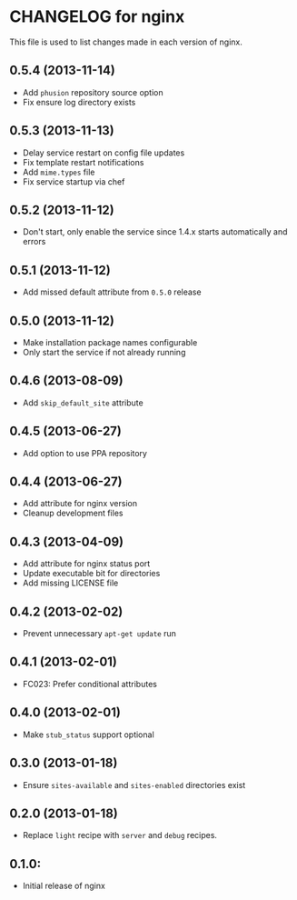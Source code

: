 # CHANGELOG for nginx

This file is used to list changes made in each version of nginx.

## 0.5.4 (2013-11-14)

* Add `phusion` repository source option
* Fix ensure log directory exists

## 0.5.3 (2013-11-13)

* Delay service restart on config file updates
* Fix template restart notifications
* Add `mime.types` file
* Fix service startup via chef

## 0.5.2 (2013-11-12)

* Don't start, only enable the service since 1.4.x starts automatically and errors

## 0.5.1 (2013-11-12)

* Add missed default attribute from `0.5.0` release

## 0.5.0 (2013-11-12)

* Make installation package names configurable
* Only start the service if not already running

## 0.4.6 (2013-08-09)

* Add `skip_default_site` attribute

## 0.4.5 (2013-06-27)

* Add option to use PPA repository

## 0.4.4 (2013-06-27)

* Add attribute for nginx version
* Cleanup development files

## 0.4.3 (2013-04-09)

* Add attribute for nginx status port
* Update executable bit for directories
* Add missing LICENSE file

## 0.4.2 (2013-02-02)

* Prevent unnecessary `apt-get update` run

## 0.4.1 (2013-02-01)

* FC023: Prefer conditional attributes

## 0.4.0 (2013-02-01)

* Make `stub_status` support optional

## 0.3.0 (2013-01-18)

* Ensure `sites-available` and `sites-enabled` directories exist

## 0.2.0 (2013-01-18)

* Replace `light` recipe with `server` and `debug` recipes.

## 0.1.0:

* Initial release of nginx
